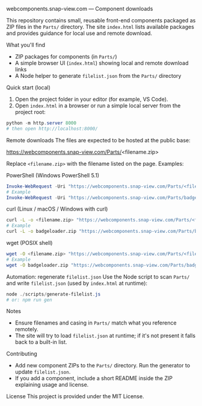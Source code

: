 webcomponents.snap-view.com — Component downloads

This repository contains small, reusable front-end components packaged as ZIP files in the `Parts/` directory. The site `index.html` lists available packages and provides guidance for local use and remote download.

What you'll find
- ZIP packages for components (in `Parts/`)
- A simple browser UI (`index.html`) showing local and remote download links
- A Node helper to generate `filelist.json` from the `Parts/` directory

Quick start (local)
1. Open the project folder in your editor (for example, VS Code).
2. Open `index.html` in a browser or run a simple local server from the project root:

```powershell
python -m http.server 8000
# then open http://localhost:8000/
```

Remote downloads
The files are expected to be hosted at the public base:

https://webcomponents.snap-view.com/Parts/<filename.zip>

Replace `<filename.zip>` with the filename listed on the page. Examples:

PowerShell (Windows PowerShell 5.1)

```powershell
Invoke-WebRequest -Uri "https://webcomponents.snap-view.com/Parts/<filename.zip>" -OutFile "<filename.zip>"
# Example
Invoke-WebRequest -Uri "https://webcomponents.snap-view.com/Parts/badgeloader.zip" -OutFile "badgeloader.zip"
```

curl (Linux / macOS / Windows with curl)

```bash
curl -L -o <filename.zip> "https://webcomponents.snap-view.com/Parts/<filename.zip>"
# Example
curl -L -o badgeloader.zip "https://webcomponents.snap-view.com/Parts/badgeloader.zip"
```

wget (POSIX shell)

```bash
wget -O <filename.zip> "https://webcomponents.snap-view.com/Parts/<filename.zip>"
# Example
wget -O badgeloader.zip "https://webcomponents.snap-view.com/Parts/badgeloader.zip"
```

Automation: regenerate `filelist.json`
Use the Node script to scan `Parts/` and write `filelist.json` (used by `index.html` at runtime):

```powershell
node ./scripts/generate-filelist.js
# or: npm run gen
```

Notes
- Ensure filenames and casing in `Parts/` match what you reference remotely.
- The site will try to load `filelist.json` at runtime; if it's not present it falls back to a built-in list.

Contributing
- Add new component ZIPs to the `Parts/` directory. Run the generator to update `filelist.json`.
- If you add a component, include a short README inside the ZIP explaining usage and license.

License
This project is provided under the MIT License.
